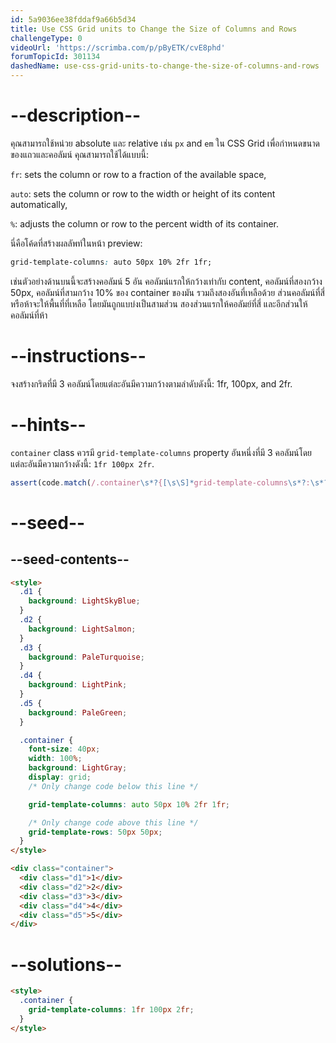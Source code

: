 ```yaml
---
id: 5a9036ee38fddaf9a66b5d34
title: Use CSS Grid units to Change the Size of Columns and Rows
challengeType: 0
videoUrl: 'https://scrimba.com/p/pByETK/cvE8phd'
forumTopicId: 301134
dashedName: use-css-grid-units-to-change-the-size-of-columns-and-rows
---
```


# --description--

คุณสามารถใช้หน่วย absolute และ relative เช่น `px` and `em` ใน CSS Grid เพื่อกำหนดขนาดของแถวและคอลัมน์
คุณสามารถใช้ได้แบบนี้:

`fr`: sets the column or row to a fraction of the available space,

`auto`: sets the column or row to the width or height of its content automatically,

`%`: adjusts the column or row to the percent width of its container.

นี่คือโค้ดที่สร้างผลลัพท์ในหน้า preview:

```css
grid-template-columns: auto 50px 10% 2fr 1fr;
```

เช่นตัวอย่างด้านบนนี้จะสร้างคอลัมน์ 5 อัน
คอลัมน์แรกให้กว้างเท่ากับ content,
คอลัมน์ที่สองกว้าง 50px,
คอลัมน์ที่สามกว้าง 10% ของ container ของมัน รวมถึงสองอันที่เหลือด้วย
ส่วนคอลัมน์ที่สี่หรือห้าจะให้พื้นที่ที่เหลือ โดยมันถูกแบบ่งเป็นสามส่วน สองส่วนแรกให้คอลัมย์ที่สี่ และอีกส่วนให้คอลัมน์ที่ห้า

# --instructions--

จงสร้างกริดที่มี 3 คอลัมน์โดยแต่ละอันมีความกว้างตามลำดับดังนี้: 1fr, 100px, and 2fr.

# --hints--

`container` class ควรมี `grid-template-columns` property อันหนึ่งที่มี 3 คอลัมน์โดยแต่ละอันมีความกว้างดังนี้: `1fr 100px 2fr`.

```js
assert(code.match(/.container\s*?{[\s\S]*grid-template-columns\s*?:\s*?1fr\s*?100px\s*?2fr\s*?;[\s\S]*}/gi));
```

# --seed--

## --seed-contents--

```html
<style>
  .d1 {
    background: LightSkyBlue;
  }
  .d2 {
    background: LightSalmon;
  }
  .d3 {
    background: PaleTurquoise;
  }
  .d4 {
    background: LightPink;
  }
  .d5 {
    background: PaleGreen;
  }

  .container {
    font-size: 40px;
    width: 100%;
    background: LightGray;
    display: grid;
    /* Only change code below this line */

    grid-template-columns: auto 50px 10% 2fr 1fr;

    /* Only change code above this line */
    grid-template-rows: 50px 50px;
  }
</style>

<div class="container">
  <div class="d1">1</div>
  <div class="d2">2</div>
  <div class="d3">3</div>
  <div class="d4">4</div>
  <div class="d5">5</div>
</div>
```

# --solutions--

```html
<style>
  .container {
    grid-template-columns: 1fr 100px 2fr;
  }
</style>
```
